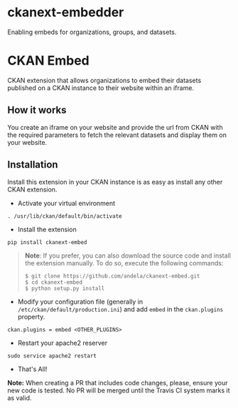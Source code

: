 # ckanext-embedder
Enabling embeds for organizations, groups, and datasets.

# CKAN Embed

CKAN extension that allows organizations to embed their datasets published on a CKAN instance to their website within an iframe.

## How it works

You create an iframe on your website and provide the url from CKAN with the required parameters to fetch the relevant datasets and display them on your website.

## Installation

Install this extension in your CKAN instance is as easy as install any other CKAN extension.

* Activate your virtual environment
```
. /usr/lib/ckan/default/bin/activate
```
* Install the extension
```
pip install ckanext-embed
```
> **Note**: If you prefer, you can also download the source code and install the extension manually. To do so, execute the following commands:
> ```
> $ git clone https://github.com/andela/ckanext-embed.git
> $ cd ckanext-embed
> $ python setup.py install
> ```

* Modify your configuration file (generally in `/etc/ckan/default/production.ini`) and add `embed` in the `ckan.plugins` property.
```
ckan.plugins = embed <OTHER_PLUGINS>
```
* Restart your apache2 reserver
```
sudo service apache2 restart
```
* That's All!

**Note:** When creating a PR that includes code changes, please, ensure your new code is tested. No PR will be merged until the Travis CI system marks it as valid.
